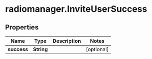 # radiomanager.InviteUserSuccess

## Properties
Name | Type | Description | Notes
------------ | ------------- | ------------- | -------------
**success** | **String** |  | [optional] 


